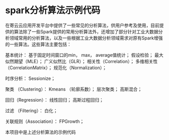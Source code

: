 # spark分析算法示例代码
在寄云云应用开发平台中提供了一些常见的分析算法，供用户参考及使用，目前提供的算法除了一些Spark提供的常用分析算法外，还增加了部分针对工业大数据分析领域常用的分析算法，以及一些根据工业大数据分析领域需求对原有Spark增强的一些算法。这些算法主要包括：

基本统计：
基于固定时间窗口的min， max， average值统计；
假设检验；
最大似然期望（MLE）；
广义似然比（GLR）；
相关性（Correlation）；
多维相关性（CorrelationMatrix）； 
规范化（Normalization）；

时序分析：
Sessionize；

聚类 （Clustering）：
Kmeans （轮廓系数）；
层次聚类； 
高斯混合；

回归（Regression）：
线性回归； 
高斯过程回归；

过滤 （Filtering）：
白化；

关联规则（Association）：
FPGrowth；

本项目中是上述分析算法的示例代码
